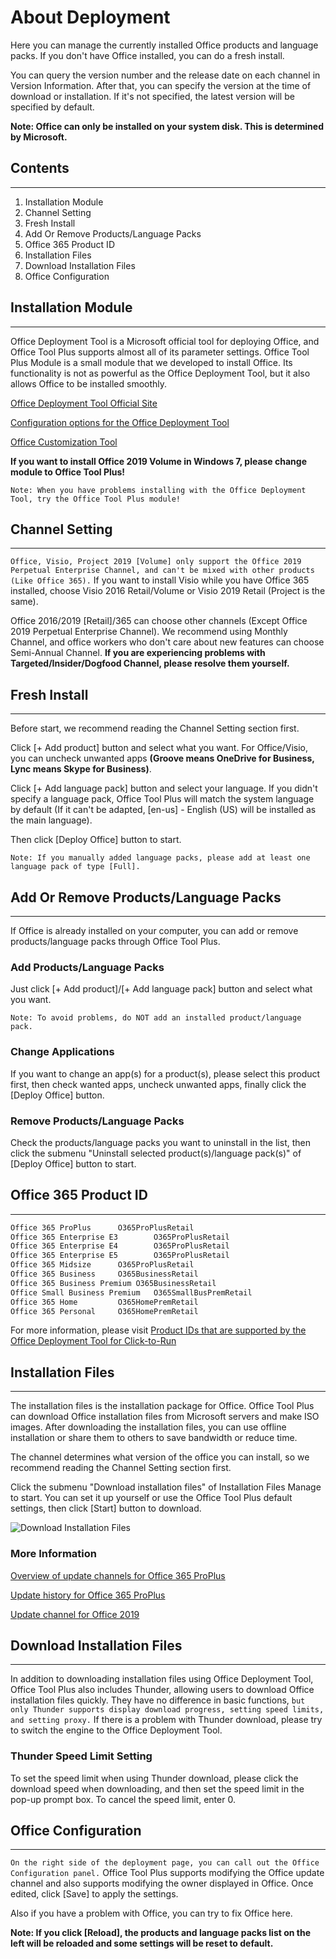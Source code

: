 # About Deployment

Here you can manage the currently installed Office products and language packs. If you don't have Office installed, you can do a fresh install.

You can query the version number and the release date on each channel in Version Information. After that, you can specify the version at the time of download or installation. If it's not specified, the latest version will be specified by default.

**Note: Office can only be installed on your system disk. This is determined by Microsoft.**

## Contents

---

1. Installation Module
2. Channel Setting
3. Fresh Install
4. Add Or Remove Products/Language Packs
5. Office 365 Product ID
6. Installation Files
7. Download Installation Files
8. Office Configuration

## Installation Module

---

Office Deployment Tool is a Microsoft official tool for deploying Office, and Office Tool Plus supports almost all of its parameter settings.
Office Tool Plus Module is a small module that we developed to install Office. Its functionality is not as powerful as the Office Deployment Tool, but it also allows Office to be installed smoothly.

[Office Deployment Tool Official Site](https://aka.ms/ODT)

[Configuration options for the Office Deployment Tool](https://docs.microsoft.com/en-us/DeployOffice/configuration-options-for-the-office-2016-deployment-tool)

[Office Customization Tool](https://config.office.com/deploymentsettings)

**If you want to install Office 2019 Volume in Windows 7, please change module to Office Tool Plus!**

`Note: When you have problems installing with the Office Deployment Tool, try the Office Tool Plus module!`

## Channel Setting

---

`Office, Visio, Project 2019 [Volume] only support the Office 2019 Perpetual Enterprise Channel, and can't be mixed with other products (Like Office 365).`
If you want to install Visio while you have Office 365 installed, choose Visio 2016 Retail/Volume or Visio 2019 Retail (Project is the same).

Office 2016/2019 [Retail]/365 can choose other channels (Except Office 2019 Perpetual Enterprise Channel). We recommend using Monthly Channel, and office workers who don't care about new features can choose Semi-Annual Channel. **If you are experiencing problems with Targeted/Insider/Dogfood Channel, please resolve them yourself.**

## Fresh Install

---

Before start, we recommend reading the Channel Setting section first.

Click [+ Add product] button and select what you want. For Office/Visio, you can uncheck unwanted apps **(Groove means OneDrive for Business, Lync means Skype for Business)**.

Click [+ Add language pack] button and select your language. If you didn't specify a language pack, Office Tool Plus will match the system language by default (If it can't be adapted, [en-us] - English (US) will be installed as the main language).

Then click [Deploy Office] button to start.

`Note: If you manually added language packs, please add at least one language pack of type [Full].`

## Add Or Remove Products/Language Packs

---

If Office is already installed on your computer, you can add or remove products/language packs through Office Tool Plus.

### Add Products/Language Packs

Just click [+ Add product]/[+ Add language pack] button and select what you want. 

`Note: To avoid problems, do NOT add an installed product/language pack.`

### Change Applications

If you want to change an app(s) for a product(s), please select this product first, then check wanted apps, uncheck unwanted apps, finally click the [Deploy Office] button.

### Remove Products/Language Packs

Check the products/language packs you want to uninstall in the list, then click the submenu "Uninstall selected product(s)/language pack(s)" of [Deploy Office] button to start.

## Office 365 Product ID

---

```txt
Office 365 ProPlus		O365ProPlusRetail
Office 365 Enterprise E3		O365ProPlusRetail
Office 365 Enterprise E4		O365ProPlusRetail
Office 365 Enterprise E5		O365ProPlusRetail
Office 365 Midsize		O365ProPlusRetail
Office 365 Business		O365BusinessRetail
Office 365 Business Premium	O365BusinessRetail
Office Small Business Premium	O365SmallBusPremRetail
Office 365 Home			O365HomePremRetail
Office 365 Personal		O365HomePremRetail
```

For more information, please visit [Product IDs that are supported by the Office Deployment Tool for Click-to-Run](https://docs.microsoft.com/en-us/office365/troubleshoot/administration/product-ids-supported-office-deployment-click-to-run)

## Installation Files

---

The installation files is the installation package for Office. Office Tool Plus can download Office installation files from Microsoft servers and make ISO images. After downloading the installation files, you can use offline installation or share them to others to save bandwidth or reduce time.

The channel determines what version of the office you can install, so we recommend reading the Channel Setting section first.

Click the submenu "Download installation files" of Installation Files Manage to start. You can set it up yourself or use the Office Tool Plus default settings, then click [Start] button to download.

![Download Installation Files](https://coolhub.top/wp-content/uploads/2019/11/QQ截图20191107202304-1.png)

### More Information

[Overview of update channels for Office 365 ProPlus](https://docs.microsoft.com/en-us/DeployOffice/overview-of-update-channels-for-office-365-proplus)

[Update history for Office 365 ProPlus](https://docs.microsoft.com/en-us/officeupdates/update-history-office365-proplus-by-date)

[Update channel for Office 2019](https://docs.microsoft.com/en-us/DeployOffice/office2019/update#update-channel-for-office-2019)

## Download Installation Files

---

In addition to downloading installation files using Office Deployment Tool, Office Tool Plus also includes Thunder, allowing users to download Office installation files quickly. They have no difference in basic functions, `but only Thunder supports display download progress, setting speed limits, and setting proxy.` If there is a problem with Thunder download, please try to switch the engine to the Office Deployment Tool.

### Thunder Speed Limit Setting

To set the speed limit when using Thunder download, please click the download speed when downloading, and then set the speed limit in the pop-up prompt box. To cancel the speed limit, enter 0.

## Office Configuration

---

`On the right side of the deployment page, you can call out the Office Configuration panel.`
Office Tool Plus supports modifying the Office update channel and also supports modifying the owner displayed in Office. Once edited, click [Save] to apply the settings.

Also if you have a problem with Office, you can try to fix Office here.

**Note: If you click [Reload], the products and language packs list on the left will be reloaded and some settings will be reset to default.**
